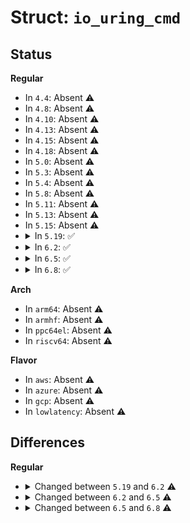 # Struct: <code>io_uring_cmd</code>

## Status
<b>Regular</b>
<ul>
<li>
In <code>4.4</code>: Absent ⚠️
</li>
<li>
In <code>4.8</code>: Absent ⚠️
</li>
<li>
In <code>4.10</code>: Absent ⚠️
</li>
<li>
In <code>4.13</code>: Absent ⚠️
</li>
<li>
In <code>4.15</code>: Absent ⚠️
</li>
<li>
In <code>4.18</code>: Absent ⚠️
</li>
<li>
In <code>5.0</code>: Absent ⚠️
</li>
<li>
In <code>5.3</code>: Absent ⚠️
</li>
<li>
In <code>5.4</code>: Absent ⚠️
</li>
<li>
In <code>5.8</code>: Absent ⚠️
</li>
<li>
In <code>5.11</code>: Absent ⚠️
</li>
<li>
In <code>5.13</code>: Absent ⚠️
</li>
<li>
In <code>5.15</code>: Absent ⚠️
</li>
<li>
<details>
<summary>In <code>5.19</code>: ✅</summary>

```c
struct io_uring_cmd {
    struct file *file;
    const void *cmd;
    void (*task_work_cb)(struct io_uring_cmd *);
    u32 cmd_op;
    u32 pad;
    u8 pdu[32];
};
```
</details>
</li>
<li>
<details>
<summary>In <code>6.2</code>: ✅</summary>

```c
struct io_uring_cmd {
    struct file *file;
    const void *cmd;
    void (*task_work_cb)(struct io_uring_cmd *);
    void *cookie;
    u32 cmd_op;
    u32 flags;
    u8 pdu[32];
};
```
</details>
</li>
<li>
<details>
<summary>In <code>6.5</code>: ✅</summary>

```c
struct io_uring_cmd {
    struct file *file;
    const struct io_uring_sqe *sqe;
    void (*task_work_cb)(struct io_uring_cmd *, unsigned int);
    void *cookie;
    u32 cmd_op;
    u32 flags;
    u8 pdu[32];
};
```
</details>
</li>
<li>
<details>
<summary>In <code>6.8</code>: ✅</summary>

```c
struct io_uring_cmd {
    struct file *file;
    const struct io_uring_sqe *sqe;
    void (*task_work_cb)(struct io_uring_cmd *, unsigned int);
    u32 cmd_op;
    u32 flags;
    u8 pdu[32];
};
```
</details>
</li>
</ul>
<b>Arch</b>
<ul>
<li>
In <code>arm64</code>: Absent ⚠️
</li>
<li>
In <code>armhf</code>: Absent ⚠️
</li>
<li>
In <code>ppc64el</code>: Absent ⚠️
</li>
<li>
In <code>riscv64</code>: Absent ⚠️
</li>
</ul>
<b>Flavor</b>
<ul>
<li>
In <code>aws</code>: Absent ⚠️
</li>
<li>
In <code>azure</code>: Absent ⚠️
</li>
<li>
In <code>gcp</code>: Absent ⚠️
</li>
<li>
In <code>lowlatency</code>: Absent ⚠️
</li>
</ul>

## Differences
<b>Regular</b>
<ul>
<li>
<details>
<summary>Changed between <code>5.19</code> and <code>6.2</code> ⚠️</summary>
<ul>
<li>
<b>Field added. </b>
<code>void *cookie</code>
</li>
<li>
<b>Field added. </b>
<code>u32 flags</code>
</li>
<li>
<b>Field removed. </b>
<code>u32 pad</code>
</li>
</ul>
</details>
</li>
<li>
<details>
<summary>Changed between <code>6.2</code> and <code>6.5</code> ⚠️</summary>
<ul>
<li>
<b>Field added. </b>
<code>const struct io_uring_sqe *sqe</code>
</li>
<li>
<b>Field removed. </b>
<code>const void *cmd</code>
</li>
<li>
<b>Field type changed. </b>
<code>void (*task_work_cb)(struct io_uring_cmd *)</code> ➡️ <code>void (*task_work_cb)(struct io_uring_cmd *, unsigned int)</code>
</li>
</ul>
</details>
</li>
<li>
<details>
<summary>Changed between <code>6.5</code> and <code>6.8</code> ⚠️</summary>
<ul>
<li>
<b>Field removed. </b>
<code>void *cookie</code>
</li>
</ul>
</details>
</li>
</ul>
